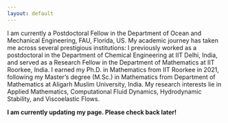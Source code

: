 ```yaml
---
layout: default
---
```


I am currently a Postdoctoral Fellow in the Department of Ocean and Mechanical Engineering, FAU, Florida, US. My academic journey has taken me across several prestigious institutions: I previously worked as a postdoctoral in the Department of Chemical Engineering at IIT Delhi, India, and served as a Research Fellow in the Department of Mathematics at IIT Roorkee, India. I earned my Ph.D. in Mathematics from IIT Roorkee in 2021, following my Master’s degree (M.Sc.) in Mathematics from Department of Mathematics at Aligarh Muslim University, India. My research interests lie in Applied Mathematics, Computational Fluid Dynamics, Hydrodynamic Stability, and Viscoelastic Flows.


**I am currently updating my page. Please check back later!**

